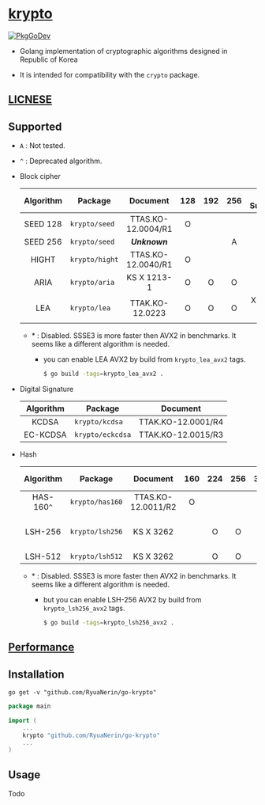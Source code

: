 # [krypto](https://pkg.go.dev/github.com/RyuaNerin/go-krypto)

[![PkgGoDev](https://pkg.go.dev/badge/github.com/RyuaNerin/go-krypto)](https://pkg.go.dev/github.com/RyuaNerin/go-krypto)

- Golang implementation of cryptographic algorithms designed in Republic of Korea

- It is intended for compatibility with the `crypto` package.

## [LICNESE](/LICENSE)

## Supported

- `A` : Not tested.
- `^` : Deprecated algorithm.

- Block cipher

    | Algorithm | Package        | Document           | 128 | 192 | 256 | SIMD Supports          |
    |:---------:|----------------|:------------------:|:---:|:---:|:---:|:----------------------:|
    | SEED 128  | `krypto/seed`  | TTAS.KO-12.0004/R1 | O   |     |     |                        |
    | SEED 256  | `krypto/seed`  | ***Unknown***      |     |     | A   |                        |
    | HIGHT     | `krypto/hight` | TTAS.KO-12.0040/R1 | O   |     |     |                        |
    | ARIA      | `krypto/aria`  | KS X 1213-1        | O   | O   | O   |                        |
    | LEA       | `krypto/lea`   | TTAK.KO-12.0223    | O   | O   | O   | X86-64: `SSE2` `AVX2*` |

    - \* : Disabled. SSSE3 is more faster then AVX2 in benchmarks. It seems like a different algorithm is needed.

        - you can enable LEA AVX2 by build from `krypto_lea_avx2` tags.

            ```bash
            $ go build -tags=krypto_lea_avx2 .
            ```

- Digital Signature

    | Algorithm | Package          | Document           |
    |:---------:|------------------|:------------------:|
    | KCDSA     | `krypto/kcdsa`   | TTAK.KO-12.0001/R4 |
    | EC-KCDSA  | `krypto/eckcdsa` | TTAK.KO-12.0015/R3 |

- Hash

    | Algorithm  | Package         | Document           | 160 | 224 | 256 | 384 | 512 | SIMD Supports                  |
    |:----------:|-----------------|:------------------:|:---:|:---:|:---:|:---:|:---:|:------------------------------:|
    | HAS-160`^` | `krypto/has160` | TTAS.KO-12.0011/R2 | O   |     |     |     |     |                                |
    | LSH-256    | `krypto/lsh256` | KS X 3262          |     | O   | O   |     |     | X86-64: `SSE2` `SSSE3` `AVX2*` |
    | LSH-512    | `krypto/lsh512` | KS X 3262          |     | O   | O   | O   | O   |                                |

    - \* : Disabled. SSSE3 is more faster then AVX2 in benchmarks. It seems like a different algorithm is needed.

        - but you can enable LSH-256 AVX2 by build from `krypto_lsh256_avx2` tags.

            ```bash
            $ go build -tags=krypto_lsh256_avx2 .
            ```

## [Performance](/PERFORMANCE.md)

## Installation

```shell
go get -v "github.com/RyuaNerin/go-krypto"
```

```go
package main

import (
    ...
    krypto "github.com/RyuaNerin/go-krypto"
    ...
)
```

## Usage

Todo

